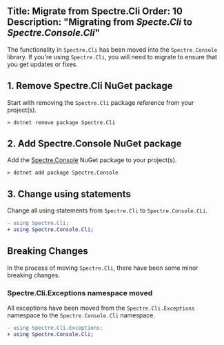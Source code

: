 Title: Migrate from Spectre.Cli
Order: 10
Description: "Migrating from *Specte.Cli* to *Spectre.Console.Cli*"
---

The functionality in `Spectre.Cli` has been moved into the `Spectre.Console`
library. If you're using `Spectre.Cli`, you will need to migrate to ensure
that you get updates or fixes.

## 1. Remove Spectre.Cli NuGet package

Start with removing the `Spectre.Cli` package reference from your project(s).

```text
> dotnet remove package Spectre.Cli
```

## 2. Add Spectre.Console NuGet package

Add the [Spectre.Console](https://www.nuget.org/packages/spectre.console) NuGet package to your project(s).

```text
> dotnet add package Spectre.Console
```

## 3. Change using statements

Change all using statements from `Spectre.Cli` 
to `Spectre.Console.CLi`.

```diff
- using Spectre.Cli;
+ using Spectre.Console.Cli;
```

## Breaking Changes

In the process of moving `Spectre.Cli`, there have been some minor breaking changes.

### Spectre.Cli.Exceptions namespace moved

All exceptions have been moved from the `Spectre.Cli.Exceptions` namespace to
  the `Spectre.Console.Cli` namespace.

```diff
- using Spectre.Cli.Exceptions;
+ using Spectre.Console.Cli;
```
